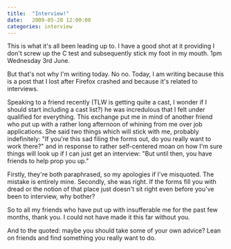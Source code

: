 ```yaml
---
title:  "Interview!"
date:   2009-05-28 12:00:00
categories: interview
---
```


This is what it's all been leading up to. I have a good shot at it providing I don't screw up the C test and subsequently stick my foot in my mouth. 1pm Wednesday 3rd June.

But that's not why I'm writing today. No no. Today, I am writing because this is a post that I lost after Firefox crashed and because it's related to interviews.

Speaking to a friend recently (TLW is getting quite a cast, I wonder if I should start including a cast list?) he was incredulous that I felt under qualified for everything. This exchange put me in mind of another friend who put up with a rather long afternoon of whining from me over job applications. She said two things which will stick with me, probably indefinitely: "If you're this sad filing the forms out, do you really want to work there?" and in response to rather self-centered moan on how I'm sure things will look up if I can just get an interview: "But until then, you have friends to help prop you up."

Firstly, they're both paraphrased, so my apologies if I've misquoted. The mistake is entirely mine. Secondly, she was right. If the forms fill you with dread or the notion of that place just doesn't sit right even before you've been to interview, why bother?

So to all my friends who have put up with insufferable me for the past few months, thank you. I could not have made it this far without you.

And to the quoted: maybe you should take some of your own advice? Lean on friends and find something you really want to do.
